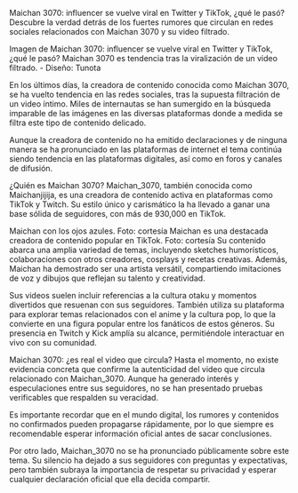 Maichan 3070: influencer se vuelve viral en Twitter y TikTok, ¿qué le pasó?
Descubre la verdad detrás de los fuertes rumores que circulan en redes sociales relacionados con Maichan 3070 y su video filtrado.

Imagen de Maichan 3070: influencer se vuelve viral en Twitter y TikTok, ¿qué le pasó?
Maichan 3070 es tendencia tras la viralización de un video filtrado. - Diseño: Tunota

En los últimos días, la creadora de contenido conocida como Maichan 3070, se ha vuelto tendencia en las redes sociales, tras la supuesta filtración de un video íntimo. Miles de internautas se han sumergido en la búsqueda imparable de las imágenes en las diversas plataformas donde a medida se filtra este tipo de contenido delicado.

Aunque la creadora de contenido no ha emitido declaraciones y de ninguna manera se ha pronunciado en las plataformas de internet el tema continúa siendo tendencia en las plataformas digitales, así como en foros y canales de difusión.

¿Quién es Maichan 3070?
Maichan_3070, también conocida como Maichanjijija, es una creadora de contenido activa en plataformas como TikTok y Twitch. Su estilo único y carismático la ha llevado a ganar una base sólida de seguidores, con más de 930,000 en TikTok.


Maichan con los ojos azules. Foto: cortesía 
Maichan es una destacada creadora de contenido popular en TikTok. Foto: cortesía
Su contenido abarca una amplia variedad de temas, incluyendo sketches humorísticos, colaboraciones con otros creadores, cosplays y recetas creativas. Además, Maichan ha demostrado ser una artista versátil, compartiendo imitaciones de voz y dibujos que reflejan su talento y creatividad.

Sus videos suelen incluir referencias a la cultura otaku y momentos divertidos que resuenan con sus seguidores. También utiliza su plataforma para explorar temas relacionados con el anime y la cultura pop, lo que la convierte en una figura popular entre los fanáticos de estos géneros. Su presencia en Twitch y Kick amplía su alcance, permitiéndole interactuar en vivo con su comunidad.

Maichan 3070: ¿es real el video que circula?
Hasta el momento, no existe evidencia concreta que confirme la autenticidad del video que circula relacionado con Maichan_3070. Aunque ha generado interés y especulaciones entre sus seguidores, no se han presentado pruebas verificables que respalden su veracidad.


Es importante recordar que en el mundo digital, los rumores y contenidos no confirmados pueden propagarse rápidamente, por lo que siempre es recomendable esperar información oficial antes de sacar conclusiones.

Por otro lado, Maichan_3070 no se ha pronunciado públicamente sobre este tema. Su silencio ha dejado a sus seguidores con preguntas y expectativas, pero también subraya la importancia de respetar su privacidad y esperar cualquier declaración oficial que ella decida compartir.
